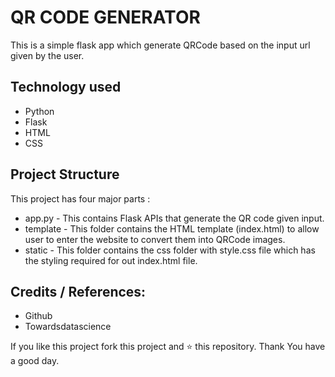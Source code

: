 # QR CODE GENERATOR
This is a simple flask app which generate QRCode based on the input url given by the user.

## Technology used
* Python
* Flask
* HTML
* CSS

## Project Structure
This project has four major parts :

* app.py - This contains Flask APIs that generate the QR code given input.
* template - This folder contains the HTML template (index.html) to allow user to enter the website to convert them into QRCode images.
* static - This folder contains the css folder with style.css file which has the styling required for out index.html file.


## Credits / References:
* Github
* Towardsdatascience

If you like this project fork this project and ⭐ this repository.
Thank You have a good day.
